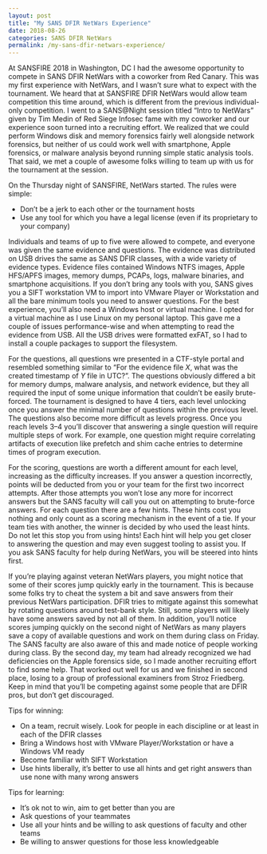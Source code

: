 ```yaml
---
layout: post
title: "My SANS DFIR NetWars Experience"
date: 2018-08-26
categories: SANS DFIR NetWars
permalink: /my-sans-dfir-netwars-experience/
---
```


At SANSFIRE 2018 in Washington, DC I had the awesome opportunity to compete in SANS DFIR NetWars with a coworker from Red Canary. This was my first experience with NetWars, and I wasn’t sure what to expect with the tournament. We heard that at SANSFIRE DFIR NetWars would allow team competition this time around, which is different from the previous individual-only competition. I went to a SANS@Night session titled “Intro to NetWars” given by Tim Medin of Red Siege Infosec fame with my coworker and our experience soon turned into a recruiting effort. We realized that we could perform Windows disk and memory forensics fairly well alongside network forensics, but neither of us could work well with smartphone, Apple forensics, or malware analysis beyond running simple static analysis tools. That said, we met a couple of awesome folks willing to team up with us for the tournament at the session.

On the Thursday night of SANSFIRE, NetWars started. The rules were simple:

- Don’t be a jerk to each other or the tournament hosts
- Use any tool for which you have a legal license (even if its proprietary to your company)

Individuals and teams of up to five were allowed to compete, and everyone was given the same evidence and questions. The evidence was distributed on USB drives the same as SANS DFIR classes, with a wide variety of evidence types. Evidence files contained Windows NTFS images, Apple HFS/APFS images, memory dumps, PCAPs, logs, malware binaries, and smartphone acquisitions. If you don’t bring any tools with you, SANS gives you a SIFT workstation VM to import into VMware Player or Workstation and all the bare minimum tools you need to answer questions. For the best experience, you’ll also need a Windows host or virtual machine. I opted for a virtual machine as I use Linux on my personal laptop. This gave me a couple of issues performance-wise and when attempting to read the evidence from USB. All the USB drives were formatted exFAT, so I had to install a couple packages to support the filesystem.

For the questions, all questions wre presented in a CTF-style portal and resembled something similar to “For the evidence file _X_, what was the created timestamp of _Y_ file in UTC?”. The questions obviously differed a bit for memory dumps, malware analysis, and network evidence, but they all required the input of some unique information that couldn’t be easily brute-forced. The tournament is designed to have 4 tiers, each level unlocking once you answer the minimal number of questions within the previous level. The questions also become more difficult as levels progress. Once you reach levels 3–4 you’ll discover that answering a single question will require multiple steps of work. For example, one question might require correlating artifacts of execution like prefetch and shim cache entries to determine times of program execution.

For the scoring, questions are worth a different amount for each level, increasing as the difficulty increases. If you answer a question incorrectly, points will be deducted from you or your team for the first two incorrect attempts. After those attempts you won’t lose any more for incorrect answers but the SANS faculty will call you out on attempting to brute-force answers. For each question there are a few hints. These hints cost you nothing and only count as a scoring mechanism in the event of a tie. If your team ties with another, the winner is decided by who used the least hints. Do not let this stop you from using hints! Each hint will help you get closer to answering the question and may even suggest tooling to assist you. If you ask SANS faculty for help during NetWars, you will be steered into hints first.

If you’re playing against veteran NetWars players, you might notice that some of their scores jump quickly early in the tournament. This is because some folks try to cheat the system a bit and save answers from their previous NetWars participation. DFIR tries to mitigate against this somewhat by rotating questions around test-bank style. Still, some players will likely have some answers saved by not all of them. In addition, you’ll notice scores jumping quickly on the second night of NetWars as many players save a copy of available questions and work on them during class on Friday. The SANS faculty are also aware of this and made notice of people working during class. By the second day, my team had already recognized we had deficiencies on the Apple forensics side, so I made another recruiting effort to find some help. That worked out well for us and we finished in second place, losing to a group of professional examiners from Stroz Friedberg. Keep in mind that you’ll be competing against some people that are DFIR pros, but don’t get discouraged.

Tips for winning:

- On a team, recruit wisely. Look for people in each discipline or at least in each of the DFIR classes
- Bring a Windows host with VMware Player/Workstation or have a Windows VM ready
- Become familiar with SIFT Workstation
- Use hints liberally, it’s better to use all hints and get right answers than use none with many wrong answers

Tips for learning:

- It’s ok not to win, aim to get better than you are
- Ask questions of your teammates
- Use all your hints and be willing to ask questions of faculty and other teams
- Be willing to answer questions for those less knowledgeable
